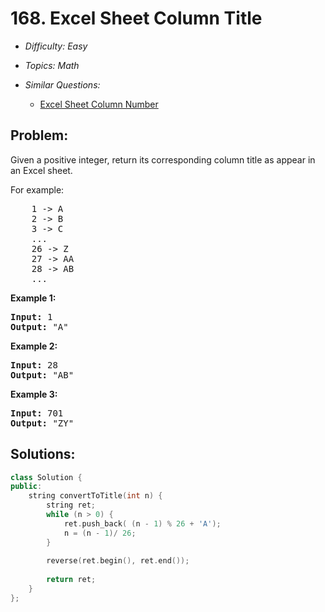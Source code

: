 # 168. Excel Sheet Column Title

* *Difficulty: Easy*

* *Topics: Math*

* *Similar Questions:*

  * [Excel Sheet Column Number](excel-sheet-column-number.md)

## Problem:

<p>Given a positive integer, return its corresponding column title as appear in an Excel sheet.</p>

<p>For example:</p>

<pre>
    1 -&gt; A
    2 -&gt; B
    3 -&gt; C
    ...
    26 -&gt; Z
    27 -&gt; AA
    28 -&gt; AB 
    ...
</pre>

<p><strong>Example 1:</strong></p>

<pre>
<strong>Input:</strong> 1
<strong>Output:</strong> &quot;A&quot;
</pre>

<p><strong>Example 2:</strong></p>

<pre>
<strong>Input:</strong> 28
<strong>Output:</strong> &quot;AB&quot;
</pre>

<p><strong>Example 3:</strong></p>

<pre>
<strong>Input:</strong> 701
<strong>Output:</strong> &quot;ZY&quot;
</pre>
## Solutions:

```c++
class Solution {
public:
    string convertToTitle(int n) {
        string ret;
        while (n > 0) {
            ret.push_back( (n - 1) % 26 + 'A');
            n = (n - 1)/ 26;
        }
        
        reverse(ret.begin(), ret.end());
        
        return ret;
    }
};
```
